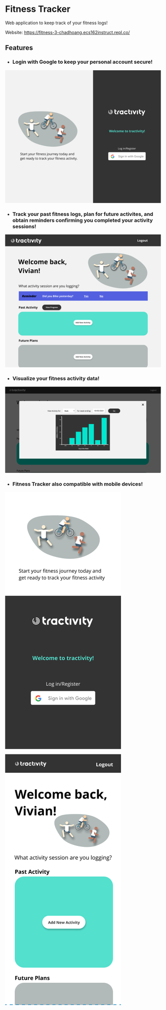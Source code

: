 # Fitness Tracker
Web application to keep track of your fitness logs!

Website: https://fitness-3-chadhoang.ecs162instruct.repl.co/

## Features
- ### Login with Google to keep your personal account secure!

![Login](Images/tractivity-login.png)

- ### Track your past fitness logs, plan for future activites, and obtain reminders confirming you completed your activity sessions!

![Home](Images/tractivity-home.png)

- ### Visualize your fitness activity data!

![Barchart](Images/barchart.png)

- ### Fitness Tracker also compatible with mobile devices!

![Mobile Login](Images/tractivity-mobile-login.png) 

![Mobile Home](Images/tractivity-mobile.png)

